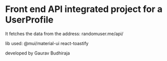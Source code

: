 # Front end API integrated project for a UserProfile

It fetches the data from the address: randomuser.me/api/

lib used: @mui/material-ui
          react-toastify

developed by Gaurav Budhiraja